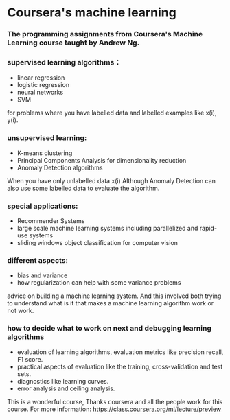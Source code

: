 # Coursera's machine learning

### The programming assignments from Coursera's Machine Learning course taught by Andrew Ng.

### supervised learning algorithms：

- linear regression 
- logistic regression
- neural networks
- SVM

for problems where you have labelled data and labelled examples like x(i), y(i).

### unsupervised learning:
- K-means clustering
- Principal Components Analysis for dimensionality reduction 
- Anomaly Detection algorithms 

When you have only unlabelled data x(i) Although Anomaly Detection can also use some labelled data to evaluate the algorithm.

### special applications: 
- Recommender Systems 
- large scale machine learning systems including parallelized and rapid-use systems 
- sliding windows object classification for computer vision

### different aspects:
- bias and variance
- how regularization can help with some variance problems

advice on building a machine learning system. And this involved both trying to understand what is it that makes a machine learning algorithm work or not work.

### how to decide what to work on next and debugging learning algorithms
- evaluation of learning algorithms, evaluation metrics like precision recall, F1 score.
- practical aspects of evaluation like the training, cross-validation and test sets. 
- diagnostics like learning curves.
- error analysis and ceiling analysis. 

This is a wonderful course, Thanks coursera and all the people work for this course. 
For more information: https://class.coursera.org/ml/lecture/preview
